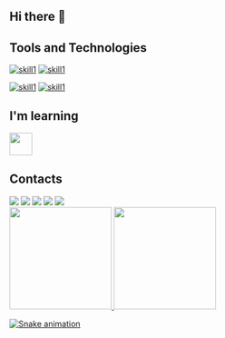 ## Hi there 👋

<!--
**MauricioRibeiroTech/MauricioRibeiroTech** is a ✨ _special_ ✨ repository because its `README.md` (this file) appears on your GitHub profile.

Here are some ideas to get you started:

- 🔭 I’m currently working on ...
- 🌱 I’m currently learning ...
- 👯 I’m looking to collaborate on ...
- 🤔 I’m looking for help with ...
- 💬 Ask me about ...
- 📫 How to reach me: ...
- 😄 Pronouns: ...
- ⚡ Fun fact: ...
-->

## Tools and Technologies

[![skill1](https://img.shields.io/badge/Julia-Skill-blue?style=flat-square&logo=julia&logoColor=white)](https://julialang.org/)
[![skill1](https://img.shields.io/badge/Python-Skill-blue?style=flat-square&logo=python&logoColor=white)](https://python.org/)
<!--[![skill1](https://img.shields.io/badge/Ubuntu-Skill-blue?style=flat-square&logo=ubuntu&logoColor=white)](https://ubuntu.com/)-->
[![skill1](https://img.shields.io/badge/Linux-Skill-blue?style=flat-square&logo=linux&logoColor=white)](https://linux.org/)
[![skill1](https://img.shields.io/badge/Latex-Skill-blue?style=flat-square&logo=latex&logoColor=white)](https://www.latex-project.org/get/)
 

## I'm learning

<img loading="lazy" src="https://cdn.jsdelivr.net/gh/devicons/devicon/icons/linux/linux-original.svg" width="40" height="40"/>


## Contacts

<div>
<a href="https://www.youtube.com/seu-canal-youtube-aqui" target="_blank"><img loading="lazy" src="https://img.shields.io/badge/YouTube-FF0000?style=for-the-badge&logo=youtube&logoColor=white" target="_blank"></a>
<a href="https://instagram.com/seu-usuário-instagram-aqui" target="_blank"><img loading="lazy" src="https://img.shields.io/badge/-Instagram-%23E4405F?style=for-the-badge&logo=instagram&logoColor=white" target="_blank"></a>
<a href="https://www.twitch.tv/seu-usuário-aqui" target="_blank"><img loading="lazy" src="https://img.shields.io/badge/Twitch-9146FF?style=for-the-badge&logo=twitch&logoColor=white" target="_blank"></a>
<a href = "mailto:contato@seu-usuário-aqui"><img loading="lazy" src="https://img.shields.io/badge/Gmail-D14836?style=for-the-badge&logo=gmail&logoColor=white" target="_blank"></a>
<a href="https://www.linkedin.com/in/seu-usuário-linkedln-aqui" target="_blank"><img loading="lazy" src="https://img.shields.io/badge/-LinkedIn-%230077B5?style=for-the-badge&logo=linkedin&logoColor=white" target="_blank"></a>   
</div>


<div>
<a href="https://github.com/seu-usuário-aqui">
<img loading="lazy" height="180em" src="https://github-readme-stats.vercel.app/api/top-langs/?username=seu-usuário-aqui&layout=compact&langs_count=7&theme=dracula"/>
<img loading="lazy" height="180em" src="https://github-readme-stats.vercel.app/api?username=seu-usuário-aqui&show_icons=true&theme=dracula&include_all_commits=true&count_private=true"/>
</div>

![Snake animation](https://github.com/MauricioRibeiroTech/MauricioRibeiroTech/blob/output/github-contribution-grid-snake.svg)

          
